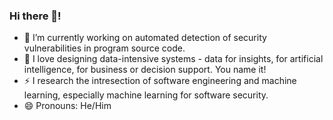 ### Hi there 👋! 

- 🔭 I’m currently working on automated detection of security vulnerabilities in program source code.
- 🌱 I love designing data-intensive systems - data for insights, for artificial intelligence, for business or decision support. You name it!
- ⚡ I research the intresection of software engineering and machine learning, especially machine learning for software security.
- 😄 Pronouns: He/Him


<!--
**Semiu/Semiu** is a ✨ _special_ ✨ repository because its `README.md` (this file) appears on your GitHub profile.

Here are some ideas to get you started:


- 👯 I’m looking to collaborate on ...
- 🤔 I’m looking for help with ...
- 💬 Ask me about ...
- 📫 How to reach me: ...


-->

